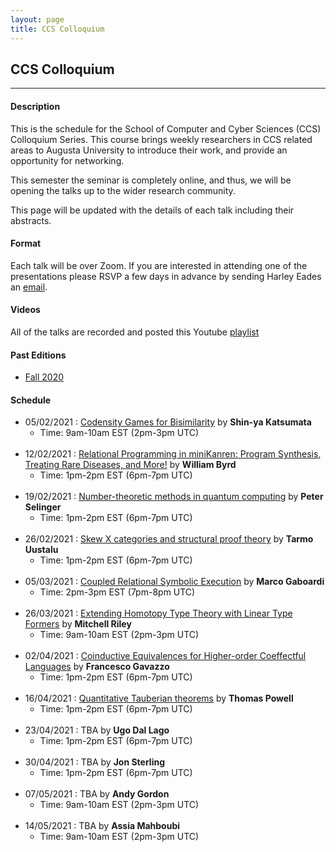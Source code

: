 ```yaml
---
layout: page
title: CCS Colloquium
---
```


CCS Colloquium
--------------
-------------------

#### Description

This is the schedule for the School of Computer and Cyber Sciences
(CCS) Colloquium Series.  This course brings weekly researchers in CCS
related areas to Augusta University to introduce their work, and
provide an opportunity for networking.

This semester the seminar is completely online, and thus, we will be
opening the talks up to the wider research community.

This page will be updated with the details of each talk including
their abstracts.

#### Format

Each talk will be over Zoom.  If you are interested in attending one
of the presentations please RSVP a few days in advance by sending
Harley Eades an <a href="mailto:harley.eades@gmail.com">email</a>.

#### Videos

All of the talks are recorded and posted this Youtube [playlist](https://youtube.com/playlist?list=PLTq59cBPOhWJbgRHkTpzMQgzv9IygtdKg ) 

#### Past Editions

- [Fall 2020](/past-colloquium/colloquium-Fall-2020.html) 


#### Schedule
  
- 05/02/2021 : [Codensity Games for Bisimilarity](colloquium_talks/Katsumata.html ) by __Shin-ya Katsumata__
  - Time: 9am-10am EST (2pm-3pm UTC)
<br><br>
- 12/02/2021 : [Relational Programming in miniKanren: Program Synthesis, Treating Rare Diseases, and More!](colloquium_talks/Byrd.html ) 
by __William Byrd__
  - Time: 1pm-2pm EST (6pm-7pm UTC)
<br><br>  
- 19/02/2021 : [Number-theoretic methods in quantum computing](colloquium_talks/Selinger.html) by __Peter Selinger__
  - Time: 1pm-2pm EST (6pm-7pm UTC)
<br><br>  
- 26/02/2021 : [Skew X categories and structural proof theory](colloquium_talks/Uustalu.html) by __Tarmo Uustalu__
  - Time: 1pm-2pm EST (6pm-7pm UTC)
<br><br>  
- 05/03/2021 : [Coupled Relational Symbolic Execution](colloquium_talks/Gaboardi.html ) 
by __Marco Gaboardi__
  - Time: 2pm-3pm EST (7pm-8pm UTC)
<br><br>  
- 26/03/2021 : [Extending Homotopy Type Theory with Linear Type Formers](colloquium_talks/Riley.html) by __Mitchell Riley__
  - Time: 9am-10am EST (2pm-3pm UTC)
<br><br>  
- 02/04/2021 : [Coinductive Equivalences for Higher-order Coeffectful Languages](colloquium_talks/Gavazzo.html) by __Francesco Gavazzo__
  - Time: 1pm-2pm EST (6pm-7pm UTC)
<br><br>  
- 16/04/2021 : [Quantitative Tauberian theorems](colloquium_talks/Powell.html) by __Thomas Powell__
  - Time: 1pm-2pm EST (6pm-7pm UTC)
<br><br>  
- 23/04/2021 : TBA by __Ugo Dal Lago__
  - Time: 1pm-2pm EST (6pm-7pm UTC)
<br><br>  
- 30/04/2021 : TBA by __Jon Sterling__
  - Time: 1pm-2pm EST (6pm-7pm UTC)
<br><br>  
- 07/05/2021 : TBA by __Andy Gordon__
  - Time: 9am-10am EST (2pm-3pm UTC)
<br><br>
- 14/05/2021 : TBA by __Assia Mahboubi__
  - Time: 9am-10am EST (2pm-3pm UTC)
